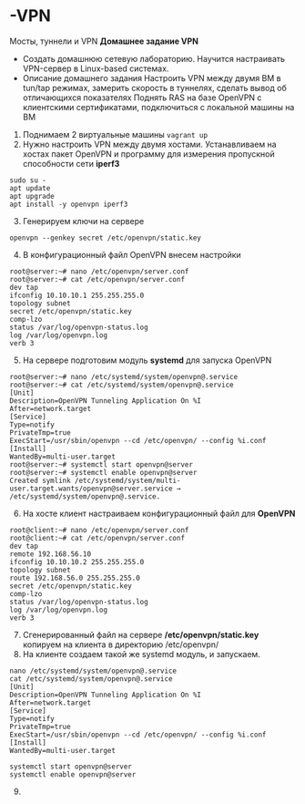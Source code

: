 # -VPN
Мосты, туннели и VPN 
**Домашнее задание VPN**
* Создать домашнюю сетевую лабораторию. Научится настраивать VPN-сервер в Linux-based системах.
* Описание домашнего задания
Настроить VPN между двумя ВМ в tun/tap режимах, замерить скорость в туннелях, сделать вывод об отличающихся показателях
Поднять RAS на базе OpenVPN с клиентскими сертификатами, подключиться с локальной машины на ВМ

1. Поднимаем 2 виртуальные машины ``` vagrant up ```
2. Нужно настроить VPN между двумя хостами. Устанавливаем на хостах пакет OpenVPN и программу для измерения пропускной способности сети **iperf3**
```
sudo su -
apt update
apt upgrade
apt install -y openvpn iperf3
```
3. Генерируем ключи на сервере
```
openvpn --genkey secret /etc/openvpn/static.key
```
4. В конфигурационный файл OpenVPN внесем настройки
```
root@server:~# nano /etc/openvpn/server.conf
root@server:~# cat /etc/openvpn/server.conf
dev tap
ifconfig 10.10.10.1 255.255.255.0
topology subnet
secret /etc/openvpn/static.key
comp-lzo
status /var/log/openvpn-status.log
log /var/log/openvpn.log
verb 3
```
5. На сервере подготовим модуль **systemd** для запуска OpenVPN
```
root@server:~# nano /etc/systemd/system/openvpn@.service
root@server:~# cat /etc/systemd/system/openvpn@.service
[Unit]
Description=OpenVPN Tunneling Application On %I
After=network.target
[Service]
Type=notify
PrivateTmp=true
ExecStart=/usr/sbin/openvpn --cd /etc/openvpn/ --config %i.conf
[Install]
WantedBy=multi-user.target
root@server:~# systemctl start openvpn@server
root@server:~# systemctl enable openvpn@server
Created symlink /etc/systemd/system/multi-user.target.wants/openvpn@server.service → /etc/systemd/system/openvpn@.service.
```
6. На хосте клиент настраиваем конфигурационный файл для **OpenVPN**
```
root@client:~# nano /etc/openvpn/server.conf
root@client:~# cat /etc/openvpn/server.conf
dev tap
remote 192.168.56.10
ifconfig 10.10.10.2 255.255.255.0
topology subnet
route 192.168.56.0 255.255.255.0
secret /etc/openvpn/static.key
comp-lzo
status /var/log/openvpn-status.log
log /var/log/openvpn.log
verb 3
```
7. Сгенерированный файл на сервере **/etc/openvpn/static.key**  копируем на клиента в директорию /etc/openvpn/
8. На клиенте создаем такой же systemd модуль, и запускаем.
```
nano /etc/systemd/system/openvpn@.service
cat /etc/systemd/system/openvpn@.service
[Unit]
Description=OpenVPN Tunneling Application On %I
After=network.target
[Service]
Type=notify
PrivateTmp=true
ExecStart=/usr/sbin/openvpn --cd /etc/openvpn/ --config %i.conf
[Install]
WantedBy=multi-user.target

systemctl start openvpn@server
systemctl enable openvpn@server
```
9. 

